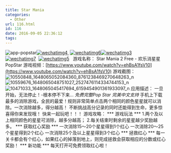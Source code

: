 ```yaml
---
title: Star Mania
categories:
  - Other
url: 116.html
id: 116
date: 2016-09-05 22:36:12
tags:
---
```


![app-popstar](http://www.le-more.com/wp-content/uploads/2016/09/app-popstar.jpg)[![wechatimg4](http://www.le-more.com/wp-content/uploads/2016/09/WechatIMG4.png)](https://itunes.apple.com/us/app/id727673628)[ ](http://amzn.com/B00OLZ1R8O) [![wechatimg6](http://www.le-more.com/wp-content/uploads/2016/09/WechatIMG6.png)](https://play.google.com/store/apps/details?id=com.lanala.popstar)[![wechatimg3](http://www.le-more.com/wp-content/uploads/2016/09/WechatIMG3.png)](http://amzn.com/B00OLZ1R8O)   [![wechatimg7](http://www.le-more.com/wp-content/uploads/2016/09/WechatIMG7.png)](http://amzn.com/B00OLZ1R8O)  [![wechatimg5](http://www.le-more.com/wp-content/uploads/2016/09/WechatIMG5-1.png)](http://le-more.com/files/games/com.lanala.popstar.apk)   游戏名称： Star Mania 2 Free - 欢乐消星星 PopStar 游戏视频：[https://www.youtube.com/watch?v=ehBsA1fsV10](https://www.youtube.com/watch?v=ehBsA1fsV10) 游戏截图： ![10550848_1648065052084360_8761238469270648263_n](http://www.le-more.com/wp-content/uploads/2016/09/10550848_1648065052084360_8761238469270648263_n.png) ![10559676_1648065048751027_2527476114334744153_n](http://www.le-more.com/wp-content/uploads/2016/09/10559676_1648065048751027_2527476114334744153_n.png) ![10471033_1648065045417694_6159454901361933097_n](http://www.le-more.com/wp-content/uploads/2016/09/10471033_1648065045417694_6159454901361933097_n.png) 应用描述： 一旦开始，无法停止！-根本停不下来... *免费完整Pop Star* *完美中文支持* 手机上下载最多的消除游戏，全民的最爱！规则非常简单点击两个相同的颜色星星就可以消除。一次消除越多，得分越高！ 不断挑战高分记录的同时还能得到生命，更多惊喜得你来发现哦！ 快来一起玩吧！！！ 游戏攻略： *** 游戏玩法 *** 1.两个及以上相同颜色的星星可消除，越多分越高； 2.每关结束时剩余的星星越少奖励越多。 *** 获取红心奖励 *** 一次消除15～20个星星得到1个红心 一次消除20～25个星星得到2个红心 一次消除25个及以上星星得到3个红心 *** 拯救红心 *** 每一关卡都会有个红心，如果红心的掉落到地上，则完成拯救会获取相应的分数或红心奖励！ *** 新功能 *** 每天打开可免费领取红心啦！